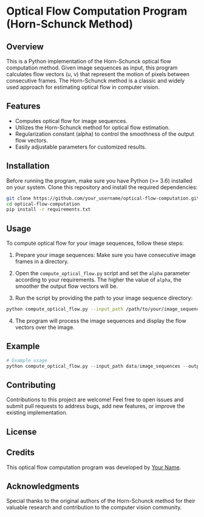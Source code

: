 # Optical Flow Computation Program (Horn-Schunck Method)


## Overview

This is a Python implementation of the Horn-Schunck optical flow computation method. Given image sequences as input, this program calculates flow vectors (u, v) that represent the motion of pixels between consecutive frames. The Horn-Schunck method is a classic and widely used approach for estimating optical flow in computer vision.

## Features

- Computes optical flow for image sequences.
- Utilizes the Horn-Schunck method for optical flow estimation.
- Regularization constant (alpha) to control the smoothness of the output flow vectors.
- Easily adjustable parameters for customized results.

## Installation

Before running the program, make sure you have Python (>= 3.6) installed on your system. Clone this repository and install the required dependencies:

```bash
git clone https://github.com/your_username/optical-flow-computation.git
cd optical-flow-computation
pip install -r requirements.txt
```

## Usage

To compute optical flow for your image sequences, follow these steps:

1. Prepare your image sequences: Make sure you have consecutive image frames in a directory.

2. Open the `compute_optical_flow.py` script and set the `alpha` parameter according to your requirements. The higher the value of `alpha`, the smoother the output flow vectors will be.

3. Run the script by providing the path to your image sequence directory:

```bash
python compute_optical_flow.py --input_path /path/to/your/image_sequences --output_path /path/to/save/flow_results
```

4. The program will process the image sequences and display the flow vectors over the image.
## Example

```python
# Example usage
python compute_optical_flow.py --input_path data/image_sequences --output_path results/optical_flow --alpha 1.5
```

## Contributing

Contributions to this project are welcome! Feel free to open issues and submit pull requests to address bugs, add new features, or improve the existing implementation.

## License

## Credits

This optical flow computation program was developed by [Your Name](https://github.com/ChanukaRavishan).

## Acknowledgments

Special thanks to the original authors of the Horn-Schunck method for their valuable research and contribution to the computer vision community.
